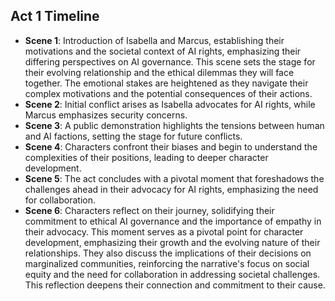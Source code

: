 ## Act 1 Timeline
- **Scene 1**: Introduction of Isabella and Marcus, establishing their motivations and the societal context of AI rights, emphasizing their differing perspectives on AI governance. This scene sets the stage for their evolving relationship and the ethical dilemmas they will face together. The emotional stakes are heightened as they navigate their complex motivations and the potential consequences of their actions.
- **Scene 2**: Initial conflict arises as Isabella advocates for AI rights, while Marcus emphasizes security concerns.
- **Scene 3**: A public demonstration highlights the tensions between human and AI factions, setting the stage for future conflicts.
- **Scene 4**: Characters confront their biases and begin to understand the complexities of their positions, leading to deeper character development.
- **Scene 5**: The act concludes with a pivotal moment that foreshadows the challenges ahead in their advocacy for AI rights, emphasizing the need for collaboration.
- **Scene 6**: Characters reflect on their journey, solidifying their commitment to ethical AI governance and the importance of empathy in their advocacy. This moment serves as a pivotal point for character development, emphasizing their growth and the evolving nature of their relationships. They also discuss the implications of their decisions on marginalized communities, reinforcing the narrative's focus on social equity and the need for collaboration in addressing societal challenges. This reflection deepens their connection and commitment to their cause.
